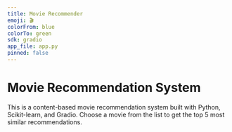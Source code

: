 ```yaml
---
title: Movie Recommender
emoji: 🎬
colorFrom: blue
colorTo: green
sdk: gradio
app_file: app.py
pinned: false
---
```


# Movie Recommendation System

This is a content-based movie recommendation system built with Python, Scikit-learn, and Gradio. Choose a movie from the list to get the top 5 most similar recommendations.